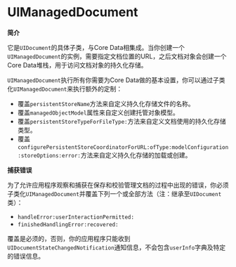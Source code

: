 # UIManagedDocument

**简介**

它是`UIDocument`的具体子类，与Core Data相集成。当你创建一个`UIManagedDocument`的实例，需要指定文档位置的URL，之后文档对象会创建一个Core Data堆栈，用于访问文档对象的持久化存储。

`UIManagedDocument`执行所有你需要为Core Data做的基本设置，你可以通过子类化`UIManagedDocument`来执行额外的定制：

* 覆盖`persistentStoreName`方法来自定义持久化存储文件的名称。
* 覆盖`managedObjectModel`属性来自定义创建托管对象模型。
* 覆盖`persistentStoreTypeForFileType:`方法来自定义文档使用的持久化存储类型。
* 覆盖`configurePersistentStoreCoordinatorForURL:ofType:modelConfiguration:storeOptions:error:`方法来自定义持久化存储的加载或创建。



**捕获错误**

为了允许应用程序观察和捕获在保存和校验管理文档的过程中出现的错误，你必须子类化`UIManagedDocument`并覆盖下列一个或全部方法（注：继承至`UIDocument`类）：

* `handleError:userInteractionPermitted:`
* `finishedHandlingError:recovered:`

覆盖是必须的，否则，你的应用程序只能收到`UIDocumentStateChangedNotification`通知信息，不会包含`userInfo`字典及特定的错误信息。